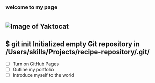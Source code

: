 ### welcome to my page <H1>
![Image of Yaktocat](https://octodex.github.com/images/yaktocat.png)
---
$ git init
Initialized empty Git repository in /Users/skills/Projects/recipe-repository/.git/
---
- [ ] Turn on GitHub Pages
- [ ] Outline my portfolio
- [ ] Introduce myself to the world
